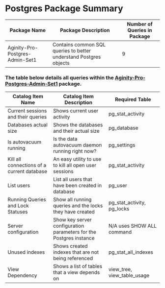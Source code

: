 # Postgres Package Summary

|Package Name| Package Description| Number of Queries in Package|
|------------|--------------------|-----------------------------|
|Aginity-Pro-Postgres-Admin-Set1 |Contains common SQL queries to better understand Postgres objects   | 9  |




### The table below details all queries within the [Aginity-Pro-Postgres-Admin-Set1](https://github.com/aginity/Postgres/blob/master/Administrative%20Query%20Packages/Aginity-Pro-Postgres-Admin-Set1.aginitypkg) package.

|Catalog Item Name               |Catalog Item Description            | Required Table     |
|--------------------------|------------------------------------|--------------------|
|Current sessions and their queries  | Shows current user activity    | pg_stat_activity  |
|Databases actual size   | Shows the databases and their actual size   |pg_database   |
|Is autovacuum running   | Is the data autovacuum daemon running right now? |pg_settings   |
|Kill all connections of a current database   | An easy utility to use to kill all open user sessions   |pg_stat_activity   |
|List users   |List all users that have been created in database   | pg_user  |
|Running Queries and Lock Statuses   |Show all running queries and the locks they have created   | pg_stat_activity, pg_locks  |
|Server configuration   |Show key server configuration parameters for the Postgres instance   | N/A uses SHOW ALL command   |
|Unused indexes   | Shows created indexes that are not being referenced   |pg_stat_all_indexes   |
|View Dependency   | Shows a list of tables that a view depends on  | view_tree, view_table_usage  |
